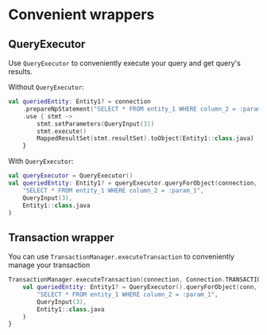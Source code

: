 # Convenient wrappers

## QueryExecutor

Use `QueryExecutor` to conveniently execute your query and get query's results.

Without `QueryExecutor`:

```kotlin
val queriedEntity: Entity1? = connection
    .prepareNpStatement("SELECT * FROM entity_1 WHERE column_2 = :param_1")
    .use { stmt ->
        stmt.setParameters(QueryInput(3))
        stmt.execute()
        MappedResultSet(stmt.resultSet).toObject(Entity1::class.java)
    }
```

With `QueryExecutor`:

```kotlin
val queryExecutor = QueryExecutor()
val queriedEntity: Entity1? = queryExecutor.queryForObject(connection,
    "SELECT * FROM entity_1 WHERE column_2 = :param_1",
    QueryInput(3),
    Entity1::class.java
)
```

## Transaction wrapper

You can use `TransactionManager.executeTransaction` to conveniently manage your transaction

```kotlin
TransactionManager.executeTransaction(connection, Connection.TRANSACTION_READ_UNCOMMITTED) { conn ->
    val queriedEntity: Entity1? = QueryExecutor().queryForObject(conn,
        "SELECT * FROM entity_1 WHERE column_2 = :param_1",
        QueryInput(3),
        Entity1::class.java
    )
}
```